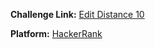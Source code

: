 **Challenge Link:** [Edit Distance 10](https://www.hackerrank.com/contests/90-days-of-coding/challenges/edit-distance-10)

**Platform:** [HackerRank](https://hackerrank.com/)
